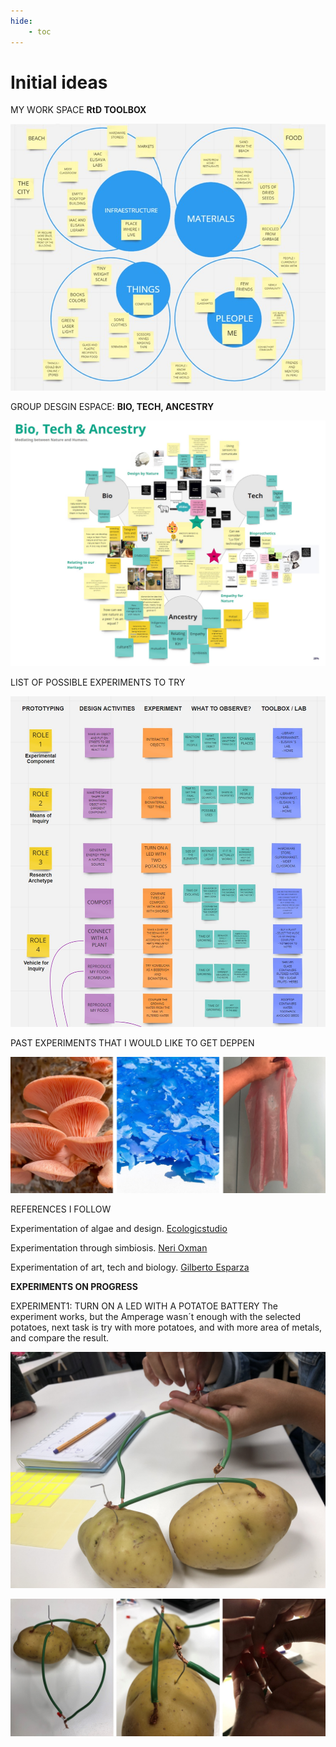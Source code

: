 ```yaml
---
hide:
    - toc
---
```


# Initial ideas

MY WORK SPACE **RtD TOOLBOX**

![](../images/E1.jpg)


GROUP DESGIN ESPACE: **BIO, TECH, ANCESTRY**

![](../images/E3.jpg)


LIST OF POSSIBLE EXPERIMENTS TO TRY

![](../images/E2.jpg)


PAST EXPERIMENTS THAT I WOULD LIKE TO GET DEPPEN

![](../images/E4.jpg)


REFERENCES I FOLLOW

Experimentation of algae and design.
[Ecologicstudio](https://www.ecologicstudio.com/)

Experimentation through simbiosis.
[Neri Oxman](https://oxman.com/)

Experimentation of art, tech and biology.
[Gilberto Esparza](https://gilbertoesparza.net/)


**EXPERIMENTS ON PROGRESS**

EXPERIMENT1: TURN ON A LED WITH A POTATOE BATTERY
The experiment works, but the Amperage wasn´t enough with the selected potatoes, next task is try with more potatoes, and with more area of metals, and compare the result.

![](../images/experiment.jpg)

![](../images/experiment2.jpg)

